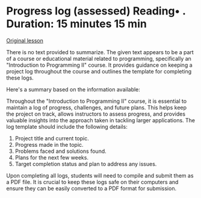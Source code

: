 # Progress log (assessed) Reading• . Duration: 15 minutes 15 min

[Original lesson](https://www.coursera.org/learn/uol-introduction-to-programming-2/supplement/Lve1W/progress-log-assessed)

There is no text provided to summarize. The given text appears to be a part of a course or educational material related to programming, specifically an "Introduction to Programming II" course. It provides guidance on keeping a project log throughout the course and outlines the template for completing these logs.

Here's a summary based on the information available:

Throughout the "Introduction to Programming II" course, it is essential to maintain a log of progress, challenges, and future plans. This helps keep the project on track, allows instructors to assess progress, and provides valuable insights into the approach taken in tackling larger applications. The log template should include the following details:

1. Project title and current topic.
2. Progress made in the topic.
3. Problems faced and solutions found.
4. Plans for the next few weeks.
5. Target completion status and plan to address any issues.

Upon completing all logs, students will need to compile and submit them as a PDF file. It is crucial to keep these logs safe on their computers and ensure they can be easily converted to a PDF format for submission.

